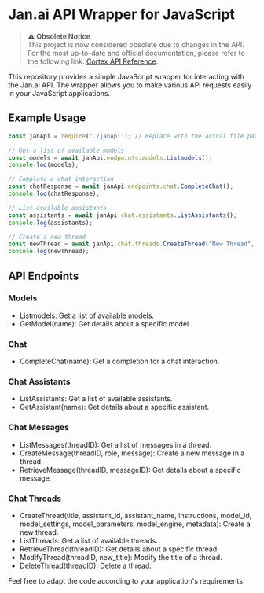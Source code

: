 # Jan.ai API Wrapper for JavaScript
> **⚠️ Obsolete Notice**  
> This project is now considered obsolete due to changes in the API. For the most up-to-date and official documentation, please refer to the following link: [Cortex API Reference](https://cortex.so/api-reference).

This repository provides a simple JavaScript wrapper for interacting with the Jan.ai API. The wrapper allows you to make various API requests easily in your JavaScript applications.

## Example Usage

```js
const janApi = require('./janApi'); // Replace with the actual file path

// Get a list of available models
const models = await janApi.endpoints.models.Listmodels();
console.log(models);

// Complete a chat interaction
const chatResponse = await janApi.endpoints.chat.CompleteChat();
console.log(chatResponse);

// List available assistants
const assistants = await janApi.chat.assistants.ListAssistants();
console.log(assistants);

// Create a new thread
const newThread = await janApi.chat.threads.CreateThread("New Thread", "jan", "Jan", "Hi, how are you?");
console.log(newThread);
```

## API Endpoints
### Models
- Listmodels: Get a list of available models.
- GetModel(name): Get details about a specific model.
### Chat
- CompleteChat(name): Get a completion for a chat interaction.
### Chat Assistants
- ListAssistants: Get a list of available assistants.
- GetAssistant(name): Get details about a specific assistant.
### Chat Messages
- ListMessages(threadID): Get a list of messages in a thread.
- CreateMessage(threadID, role, message): Create a new message in a thread.
- RetrieveMessage(threadID, messageID): Get details about a specific message.
### Chat Threads
- CreateThread(title, assistant_id, assistant_name, instructions, model_id, model_settings, model_parameters, model_engine, metadata): Create a new thread.
- ListThreads: Get a list of available threads.
- RetrieveThread(threadID): Get details about a specific thread.
- ModifyThread(threadID, new_title): Modify the title of a thread.
- DeleteThread(threadID): Delete a thread.

Feel free to adapt the code according to your application's requirements.
